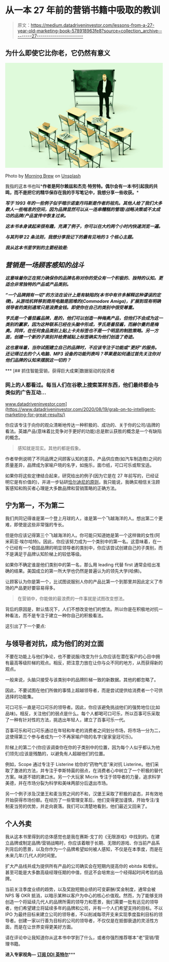 # 从一本 27 年前的营销书籍中吸取的教训

> 原文：<https://medium.datadriveninvestor.com/lessons-from-a-27-year-old-marketing-book-578918963fe8?source=collection_archive---------27----------------------->

## 为什么即使它比你老，它仍然有意义

![](img/450f5bdc58ed4222f6e00d56b80a7950.png)

Photo by [Morning Brew](https://unsplash.com/@morningbrew?utm_source=medium&utm_medium=referral) on [Unsplash](https://unsplash.com?utm_source=medium&utm_medium=referral)

我指的这本书也叫*[](https://www.amazon.com/s?k=the+22+immutable+laws+of+marketing&crid=CHG2PJX3G30E&sprefix=the+22+%2Caps%2C414&ref=nb_sb_ss_i_1_7)**作者是阿尔赖兹和杰克·特劳特。偶尔会有一本书引起我的共鸣，而不是把它的精华保存在我的手写笔记中，我想分享一些收获。***

***写于 1993 年的一些例子似乎暗示诺查丹玛斯是作者的祖先。其他人给了我们大多数人一些喘息的空间，因为品牌显然可以从一连串糟糕的管理/战略决策或不太成功的品牌/产品宣传中恢复过来。***

***这本书本身读起来很有趣，充满了例子，你可以在大约两个小时内快速浏览一遍。***

***与其列举 22 条法则，我想分享我记下的最有见地的 3 个核心主题。***

***我从这本书里学到的主要经验是:***

## ***营销是一场顾客感知的战斗***

***这意味着你正在努力确保你的品牌名称对你的受众有一个积极的、独特的认知。更适合非常独特的产品或产品类别。***

***“一个品牌拥有一切”的方法在设计上是有缺陷的(本书中有许多解释这种谬误的定律)。从游戏机转移到商用电脑是困难的(Commodore Amiga)，扩展到现有明确领导者的类别通常只是浪费金钱。即使你在自己的类别中很受尊重。***

***亨氏是一个番茄酱品牌，是的，他们可以创造一种梅奥产品，但他们不会成为这一类别的赢家，因为这种联系已经在头脑中形成，亨氏是番茄酱，而赫尔曼的是梅奥。同样，在任何食品类别上贴上卡夫标签也不是一个明显的制胜策略。另一方面，创建一个新的子类别并给费城贴上标签确实为他们创造了奇迹。***

***这也意味着，当你试图建立自己的品牌时，不应该专注于功能或“更好”的服务。还记得过去的个人电脑、MP3 设备的功能列表吗？苹果是如何通过首先关注你对他们品牌的认知来摆脱这一切的？***

***[](https://www.datadriveninvestor.com/2020/08/19/grab-on-to-intelligent-marketing-for-great-results/) [## 抓住智能营销，获得巨大成果|数据驱动的投资者

### 网上的人都看过。每当人们在谷歌上搜索某样东西，他们最终都会与类似的广告互动…

www.datadriveninvestor.com](https://www.datadriveninvestor.com/2020/08/19/grab-on-to-intelligent-marketing-for-great-results/) 

你应该专注于向你的观众清晰地传达一种积极的、成功的、关于你的公司/品牌的看法。英雄产品(意味着比竞争对手更好的功能)总是默认获胜的概念是一个有缺陷的概念。

> 感知就是现实。其他的都是假象。

作者举例说明了不同品牌之间顾客认知的差异。产品供应商(如汽车制造商)之间的质量差异，品牌成为家喻户晓的名字，如施乐，面巾纸，可口可乐或帮宝适。

如果你将这些定律结合起来，研究给出的例子(因为它是在 27 年前写的，已经证明它是有价值的)，并进一步钻研[恰尔迪尼的原则](https://www.google.com/search?q=cialdini+persuasion)，我只能说，我确实相信关注顾客感知和购买者心理是大多数品牌和营销策略的正确方法。

## 宁为第一，不为第二

我们共同记得谁是第一个登上月球的人，谁是第一个飞越海洋的人。想出第二个更难，即使是这些非常强的专长。

但是你应该记得第三个飞越海洋的人。你可能只知道她是第一个这样做的女性(阿米莉亚·埃尔哈特)。因此，你应该努力成为一个类别中的第一名。这意味着，在一个已经有一个稳固品牌的明显领导者的类别中，你应该尝试创建自己的子类别，而不是满足于品牌认知阶梯上的较低等级。

如果你不确定谁是他们类别中的第一名，那么用 leading 代替 first 通常会给出准确的结果。美国成立的第一所大学也仍然是普遍认为的领先大学(哈佛)。

让顾客认为你是第一个，比试图说服别人你的产品比第一个到那里并因此定义了市场的产品更好要容易得多。

> 在营销中，你能做的最浪费的一件事就是试图改变想法。

背后的原因是，默认情况下，人们不想改变他们的想法。所以你是在积极地对抗一种看法，而不是专注于建立一种你自己的积极看法。

这引出了下一个要点:

## 与领导者对抗，成为他们的对立面

不要在功能上与他们争论，也不要说服/改变为什么你应该在潜在客户的心目中拥有最高等级阶梯的观点。相反，把注意力放在让你与众不同的地方，从而获得新的观点。

一般来说，头脑只接受与该类别中的品牌阶梯一致的新数据。其他的都忽略了。

因此，不要试图在他们所做的事情上超越领导者，而是尝试提供给消费者一个可供选择的功能集。

可口可乐一直是可口可乐的领导者。因此，你应该避免挑战他们的强势地位(比如品味)。相反，关注他们的弱点是什么。每个人都喝可口可乐，所以百事可乐采取了一种有针对性的方法，挑选出年轻人，建立了百事可乐一代。

百事可乐和可口可乐通过在年轻和年老的消费者之间划分市场，将市场一分为二，这使得第三个参与者成为一个不再家喻户晓的名字(皇家皇冠可乐)。

阶梯上的第二个(你应该调查你在你的子类别中的位置，因为每个人似乎都认为他们领先)应该是残酷的，以避免有人超越他们的位置。

例如，Scope 通过专注于 Listerine 给你的“药物气息”来对抗 Listerine。他们采取了激进的方法，并专注于李斯特菌的弱点，在消费者心中树立了一个积极的替代方案。味道不错的漱口水。另一个大玩家 Micrin 专注于领导者的力量，追求科学美德，并在市场分裂为科学和美味两部分后退出市场。

另一个例子涉及汉堡王和麦当劳之间的不和，汉堡王采取了积极的姿态，并有效地开始获得市场份额。在经历了一些管理变革后，他们变得更加谨慎，开始专注/复制麦当劳的优势，并走向衰落。我们可以清楚地看到，他们最近又回来了。

## 个人外卖

我从这本书里得到的总体感觉也是我在赛斯·戈丁的《无限游戏》中找到的。在建立品牌或制定品牌/营销战略时，你应该着眼于长期、无限的游戏、你当前产品系列背后的愿景，以及你作为一个品牌希望如何被人感知，不仅是在本季度，而是在未来几年/几代人的时间里。

扩大产品线并成为提供所有产品的公司确实会在短期内提高你的 ebitda 和增长。甚至可能是大多数高级经理任期的中值，但这不会培育出一个经得起时间考验的品牌。

当前关注季度业绩的趋势，以及奖励短期业绩的可变薪酬/奖金制度，通常会被 NPS 等 OKR 抵消，以暗示某种以客户为中心的核心价值观。然而，为了能够支持创造一个将延续几代人的品牌所需的领导力和愿景，我们需要一批有远见的领导者，他们希望建立将延续多年的品牌和公司，并有一个人们希望支持的目标。不以 IPO 为最终目标来建立公司的领导者，不以削减每项开支来实现季度盈利目标的领导者。创建一家以行善为目标的公司的领导者，不仅仅是在抵御衰退的灵活性方面，而是在让世界变得更美好方面。

请在评论中让我知道你从这本书中学到了什么，或者你强烈推荐哪本“老”营销/管理书籍。

**进入专家视角—** [**订阅 DDI 英特尔**](https://datadriveninvestor.com/ddi-intel)***